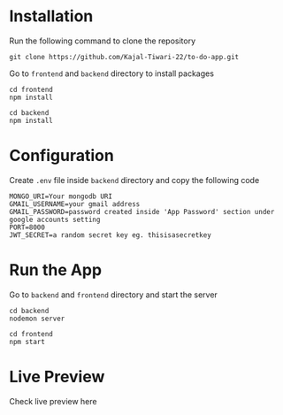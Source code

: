 # Installation
Run the following command to clone the repository
```
git clone https://github.com/Kajal-Tiwari-22/to-do-app.git
```
Go to ```frontend``` and ```backend``` directory to install packages
```
cd frontend
npm install
```
```
cd backend
npm install
```
# Configuration
Create ```.env``` file inside ```backend``` directory and copy the following code

```
MONGO_URI=Your mongodb URI
GMAIL_USERNAME=your gmail address 
GMAIL_PASSWORD=password created inside 'App Password' section under google accounts setting
PORT=8000
JWT_SECRET=a random secret key eg. thisisasecretkey
```
# Run the App
Go to ```backend``` and ```frontend``` directory and start the server
```
cd backend
nodemon server
```
```
cd frontend
npm start
```
# Live Preview
Check live preview here 


